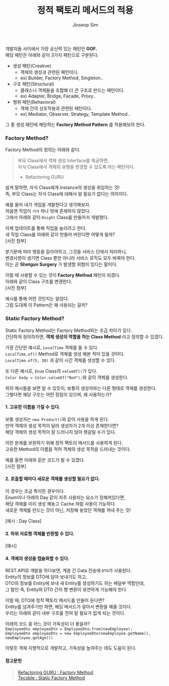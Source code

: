 ﻿---
layout: post
title: "정적 팩토리 메서드의 적용"
categories: ToyProject
tags: [develop]
author:
  - Jinseop Sim
---
개발자들 사이에서 가장 공신력 있는 패턴인 __GOF.__  
해당 패턴은 아래와 같이 3가지 패턴으로 구분된다.  
- 생성 패턴(Creative)
  - 객체의 생성과 관련된 패턴이다.
  - ex) Builder, Factory Method, Singleton..
- 구조 패턴(Structural)
  - 클래스나 객체들을 조합해 더 큰 구조로 만드는 패턴이다.
  - ex) Adapter, Bridge, Facade, Proxy..
- 행위 패턴(Behavioral)
  - 객체 간의 상호작용과 관련된 패턴이다.
  - ex) Mediator, Observer, Strategy, Template Method..

그 중 생성 패턴에 해당하는 __Factory Method Pattern__ 를 적용해보려 한다.  

### Factory Method?
Factory Method의 정의는 아래와 같다.  

> 부모 Class에서 객체 생성 Interface를 제공하면,  
> 자식 Class에서 객체의 유형을 변경할 수 있도록 하는 패턴이다.  
> - Refactoring GURU  

쉽게 말하면, 자식 Class에게 Instance의 생성을 위임하는 것!  
즉, 부모 Class는 자식 Class에 대해서 알 필요가 없다는 의미이다.  

예를 들어 내가 게임을 개발한다고 생각해보자.  
처음엔 직업이 ```기사``` 하나 밖에 존재하지 않았다.  
그래서 아래와 같이 ```Knight``` Class를 만들어서 개발했다.  

이제 업데이트를 통해 직업을 늘리려고 한다.  
새 직업 Class를 아래와 같이 만들어 버린다면 어떻게 될까?  
[사진 첨부]

분기문에 따라 행동을 갈라야하고, 그것을 서비스 단에서 처리하니,  
변경사항이 생기면 Class 뿐만 아니라 서비스 로직도 모두 바꿔야 한다.  
이는 곧 __Shotgun Surgery__ 가 발생할 위험이 있다는 말이다.  

이럴 때 사용할 수 있는 것이 __Factory Method__ 패턴이 되겠다.  
아래와 같이 Class 구조를 변경한다.  
[사진 첨부]

예시를 통해 어떤 것인지는 알았다.  
그럼 도대체 이 Pattern은 왜 사용되는 걸까?  

### Static Factory Method?
Static Factory Method는 Factory Method와는 조금 차이가 있다.  
간단하게 정의하자면, __객체 생성의 역할을 하는 Class Method__ 라고 정의할 수 있겠다.  

가장 간단한 예시로, ```LocalTime``` 객체를 들 수 있다.  
```LocalTime.of()``` Method로 객체를 생성 해본 적이 있을 것이다.  
```LocalTime.of(5, 30)``` 과 같이 시간 객체를 생성할 수 있다.  

또 다른 예시로, ```Enum``` Class의 ```valueOf()```가 있다.  
```Color body = Color.valueOf("Red");```와 같이 객체를 생성한다.  

위의 예시들을 보면 알 수 있듯이, 보통의 생성자와는 다른 형태로 객체를 생성한다.  
그렇다면 해당 구조는 어떤 장점이 있으며, 왜 사용하는가?  

#### 1. 고유한 이름을 가질 수 있다.
보통 생성자는 ```new Product()```와 같이 사용을 하게 된다.  
만약 객체의 생성 목적이 달라 생성자가 2개 이상 존재한다면?  
해당 객체의 생성 목적이 잘 드러나지 않아 헷갈릴 수가 있다.  

이런 문제를 보완하기 위해 정적 팩토리 메서드를 사용하게 된다.  
고유한 Method의 이름을 적어 객체의 생성 목적을 드러내는 것이다.  

예를 들면 아래와 같은 코드가 될 수 있겠다.  
[사진 첨부]

#### 2. 호출할 때마다 새로운 객체를 생성할 필요가 없다.
이 경우는 조금 특이한 경우이다.  
Enum이나 아래의 Day 같이 자주 사용되는 요소가 정해져있다면,  
해당 객체를 미리 생성 해놓고 Cache 처럼 사용이 가능하다.  
새로운 객체를 만드는 것이 아닌, 저장해 놓았던 객체를 꺼내 주는 것!  

[예시 : Day Class]

#### 3. 하위 자료형 객체를 반환할 수 있다.
[예시]

#### 4. 객체의 생성을 캡슐화할 수 있다.
REST API로 개발을 하다보면, 계층 간 Data 전송에 ```DTO```가 사용된다.  
Entity의 정보를 DTO에 담아 보내기도 하고,  
DTO의 정보를 Entity에 보내 새 Entity를 생성하기도 하는 배달부 역할인데,  
그 말인 즉, Entity와 DTO 간의 형 변환이 유연하게 가능해야 한다.  

이럴 때, DTO에 정적 팩토리 메서드를 만들어 둔다면?  
Entity를 넘겨주기만 하면, 해당 메서드가 알아서 변환을 해줄 것이다.  
우리는 아래와 같이 내부 구조를 전혀 알 필요가 없게 되는 것이다.  

아래의 코드 중 어느 것이 가독성이 더 좋을까?  
```EmployeeDto employeeDto = EmployeeDto.from(newEmployee);```  
```EmployeeDto employeeDto = new EmployeeDto(newEmployee.getName(), newEmployee.getAge())```  

이렇듯 객체 지향적으로 개발하고, 가독성을 높여주는 데도 도움이 된다.  

#### 참고문헌
> [Refactoring GURU : Factory Method](https://refactoring.guru/ko/design-patterns/factory-method)  
> [Tecoble : Static Factory Method](https://tecoble.techcourse.co.kr/post/2020-05-26-static-factory-method/)  